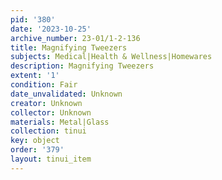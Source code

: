 ```yaml
---
pid: '380'
date: '2023-10-25'
archive_number: 23-01/1-2-136
title: Magnifying Tweezers
subjects: Medical|Health & Wellness|Homewares
description: Magnifying Tweezers
extent: '1'
condition: Fair
date_unvalidated: Unknown
creator: Unknown
collector: Unknown
materials: Metal|Glass
collection: tinui
key: object
order: '379'
layout: tinui_item
---
```

